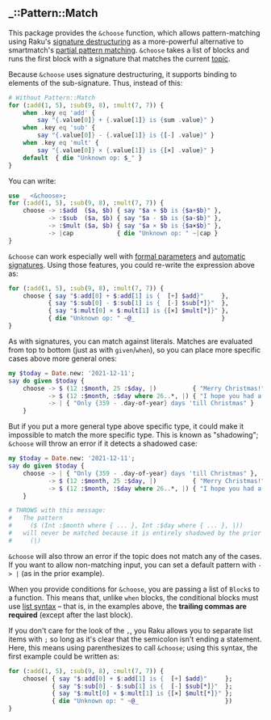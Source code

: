 ## _::Pattern::Match

This package provides the `&choose` function, which allows pattern-matching using Raku's [signature
destructuring](https://docs.raku.org/type/Signature#Destructuring_arguments) as a more-powerful
alternative to smartmatch's [partial pattern
matching](https://docs.raku.org/language/syntax#Signature_literals). `&choose` takes a list of
blocks and runs the first block with a signature that matches the current
[topic](https://docs.raku.org/language/variables#index-entry-topic_variable).

Because `&choose` uses signature destructuring, it supports binding to elements of the
sub-signature.  Thus, instead of this:

```raku
# Without Pattern::Match
for (:add(1, 5), :sub(9, 8), :mult(7, 7)) {
    when .key eq 'add' {
        say "{.value[0]} + {.value[1]} is {sum .value}" }
    when .key eq 'sub' {
        say "{.value[0]} - {.value[1]} is {[-] .value}" }
    when .key eq 'mult' {
        say "{.value[0]} × {.value[1]} is {[×] .value}" }
    default  { die "Unknown op: $_" }
}
```

You can write:

```raku
use _ <&choose>;
for (:add(1, 5), :sub(9, 8), :mult(7, 7)) {
    choose -> :$add  ($a, $b) { say "$a + $b is {$a+$b}" },
           -> :$sub  ($a, $b) { say "$a - $b is {$a-$b}" },
           -> :$mult ($a, $b) { say "$a × $b is {$a×$b}" },
           -> |cap            { die "Unknown op: " ~|cap }
}
```

`&choose` can work especially well with [formal
parameters](https://docs.raku.org/language/variables#index-entry-twigil_$:) and [automatic
signatures](https://docs.raku.org/language/functions#index-entry-@__).  Using those features, you
could re-write the expression above as:


```raku
for (:add(1, 5), :sub(9, 8), :mult(7, 7)) {
    choose { say "$:add[0] + $:add[1] is {  [+] $add}"     },
           { say "$:sub[0] - $:sub[1] is {  [-] $sub[*]}"  },
           { say "$:mult[0] × $:mult[1] is {[×] $mult[*]}" },
           { die "Unknown op: " ~@_                        }
}
```

As with signatures, you can match against literals. Matches are evaluated from top to bottom (just
as with `given`/`when`), so you can place more specific cases above more general ones:

```raku
my $today = Date.new: '2021-12-11';
say do given $today {
    choose -> $ (12 :$month, 25 :$day, |)          { "Merry Christmas!" },
           -> $ (12 :$month, :$day where 26..*, |) { "I hope you had a nice Christmas :)" },
           -> | { "Only {359 - .day-of-year} days 'till Christmas" }
    }
```

But if you put a more general type above specific type, it could make it impossible to match the
more specific type.  This is known as "shadowing"; `&choose` will throw an error if it detects a
shadowed case:

```raku
my $today = Date.new: '2021-12-11';
say do given $today {
    choose -> | { "Only {359 - .day-of-year} days 'till Christmas" },
           -> $ (12 :$month, 25 :$day, |)          { "Merry Christmas!" },
           -> $ (12 :$month, :$day where 26..*, |) { "I hope you had a nice Christmas :)" },
    }

# THROWS with this message:
#   The pattern
#     ($ (Int :$month where { ... }, Int :$day where { ... }, |))
#   will never be matched because it is entirely shadowed by the prior pattern
#     (|)
```

`&choose` will also throw an error if the topic does not match any of the cases.  If you want to
allow non-matching input, you can set a default pattern with `-> |` (as in the prior example).

When you provide conditions for `&choose`, you are passing a list of `Block`s to a function.  This
means that, unlike `when` blocks, the conditional blocks must use [list
syntax](https://docs.raku.org/language/list#Literal_lists) – that is, in the examples above, the
**trailing commas are required** (except after the last block).

If you don't care for the look of the `,`, you Raku allows you to separate list items with `;` so
long as it's clear that the semicolon isn't ending a statement.  Here, this means using
parenthesizes to call `&choose`; using this syntax, the first example could be written as:

```raku
for (:add(1, 5), :sub(9, 8), :mult(7, 7)) {
    choose( { say "$:add[0] + $:add[1] is {  [+] $add}"     };
            { say "$:sub[0] - $:sub[1] is {  [-] $sub[*]}"  };
            { say "$:mult[0] × $:mult[1] is {[×] $mult[*]}" };
            { die "Unknown op: " ~@_                        })
}
```
